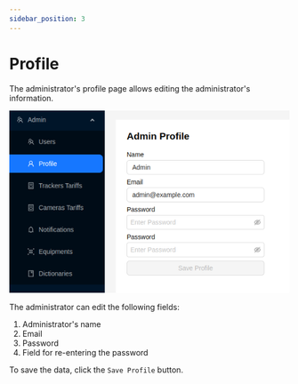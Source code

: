 ```yaml
---
sidebar_position: 3
---
```


# Profile

The administrator's profile page allows editing the administrator's information.

![](./imgs/profile-en.png)

The administrator can edit the following fields:
1. Administrator's name
2. Email
3. Password
4. Field for re-entering the password

To save the data, click the `Save Profile` button.
